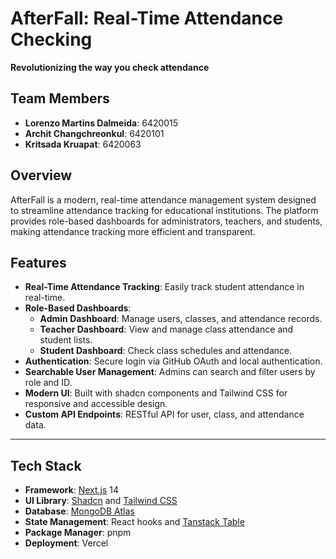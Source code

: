 # AfterFall: Real-Time Attendance Checking

**Revolutionizing the way you check attendance**

## Team Members
- **Lorenzo Martins Dalmeida**: 6420015
- **Archit Changchreonkul**: 6420101
- **Kritsada Kruapat**: 6420063

## Overview

AfterFall is a modern, real-time attendance management system designed to streamline attendance tracking for educational institutions. The platform provides role-based dashboards for administrators, teachers, and students, making attendance tracking more efficient and transparent.

## Features

- **Real-Time Attendance Tracking**: Easily track student attendance in real-time.
- **Role-Based Dashboards**:
  - **Admin Dashboard**: Manage users, classes, and attendance records.
  - **Teacher Dashboard**: View and manage class attendance and student lists.
  - **Student Dashboard**: Check class schedules and attendance.
- **Authentication**: Secure login via GitHub OAuth and local authentication.
- **Searchable User Management**: Admins can search and filter users by role and ID.
- **Modern UI**: Built with shadcn components and Tailwind CSS for responsive and accessible design.
- **Custom API Endpoints**: RESTful API for user, class, and attendance data.

---

## Tech Stack

- **Framework**: [Next.js](https://nextjs.org/) 14
- **UI Library**: [Shadcn](https://shadcn.dev/) and [Tailwind CSS](https://tailwindcss.com/)
- **Database**: [MongoDB Atlas](https://www.mongodb.com/cloud/atlas)
- **State Management**: React hooks and [Tanstack Table](https://tanstack.com/table)
- **Package Manager**: pnpm
- **Deployment**: Vercel

